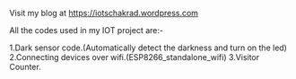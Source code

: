 Visit my blog at https://iotschakrad.wordpress.com

All the codes used in my IOT project are:-

1.Dark sensor code.(Automatically detect the darkness and turn on the led)
2.Connecting devices over wifi.(ESP8266_standalone_wifi)
3.Visitor Counter.

